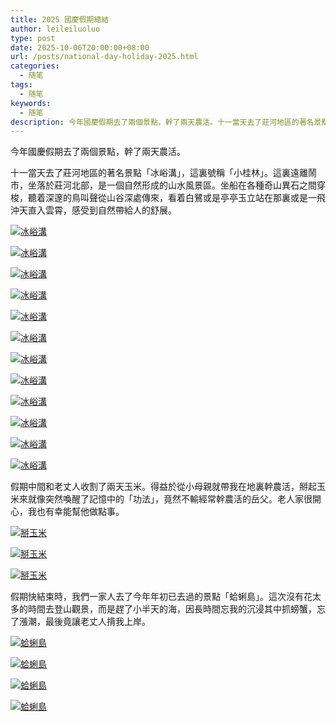 ```yaml
---
title: 2025 國慶假期總結
author: leileiluoluo
type: post
date: 2025-10-06T20:00:00+08:00
url: /posts/national-day-holiday-2025.html
categories:
  - 随笔
tags:
  - 随笔
keywords:
  - 随笔
description: 今年國慶假期去了兩個景點，幹了兩天農活。十一當天去了莊河地區的著名景點「冰峪溝」，這裏號稱「小桂林」。這裏遠離鬧市，坐落於莊河北部，是一個自然形成的山水風景區。坐船在各種奇山異石之間穿梭，聽着深邃的鳥叫聲從山谷深處傳來，看着白鷺或是亭亭玉立站在那裏或是一飛沖天直入雲霄，感受到自然帶給人的舒展。
---
```


今年國慶假期去了兩個景點，幹了兩天農活。

十一當天去了莊河地區的著名景點「冰峪溝」，這裏號稱「小桂林」。這裏遠離鬧市，坐落於莊河北部，是一個自然形成的山水風景區。坐船在各種奇山異石之間穿梭，聽着深邃的鳥叫聲從山谷深處傳來，看着白鷺或是亭亭玉立站在那裏或是一飛沖天直入雲霄，感受到自然帶給人的舒展。

[![冰峪溝](https://leileiluoluo.github.io/static/images/uploads/2025/10/bing-yu-gou-1.jpg)](https://raw.githubusercontent.com/leileiluoluo/blog-images/main/2025/bing-yu-gou-1.jpg)

[![冰峪溝](https://leileiluoluo.github.io/static/images/uploads/2025/10/bing-yu-gou-2.jpg)](https://raw.githubusercontent.com/leileiluoluo/blog-images/main/2025/bing-yu-gou-2.jpg)

[![冰峪溝](https://leileiluoluo.github.io/static/images/uploads/2025/10/bing-yu-gou-3.jpg)](https://raw.githubusercontent.com/leileiluoluo/blog-images/main/2025/bing-yu-gou-3.jpg)

[![冰峪溝](https://leileiluoluo.github.io/static/images/uploads/2025/10/bing-yu-gou-4.jpg)](https://raw.githubusercontent.com/leileiluoluo/blog-images/main/2025/bing-yu-gou-4.jpg)

[![冰峪溝](https://leileiluoluo.github.io/static/images/uploads/2025/10/bing-yu-gou-5.jpg)](https://raw.githubusercontent.com/leileiluoluo/blog-images/main/2025/bing-yu-gou-5.jpg)

[![冰峪溝](https://leileiluoluo.github.io/static/images/uploads/2025/10/bing-yu-gou-6.jpg)](https://raw.githubusercontent.com/leileiluoluo/blog-images/main/2025/bing-yu-gou-6.jpg)

[![冰峪溝](https://leileiluoluo.github.io/static/images/uploads/2025/10/bing-yu-gou-7.jpg)](https://raw.githubusercontent.com/leileiluoluo/blog-images/main/2025/bing-yu-gou-7.jpg)

[![冰峪溝](https://leileiluoluo.github.io/static/images/uploads/2025/10/bing-yu-gou-8.jpg)](https://raw.githubusercontent.com/leileiluoluo/blog-images/main/2025/bing-yu-gou-8.jpg)

[![冰峪溝](https://leileiluoluo.github.io/static/images/uploads/2025/10/bing-yu-gou-9.jpg)](https://raw.githubusercontent.com/leileiluoluo/blog-images/main/2025/bing-yu-gou-9.jpg)

[![冰峪溝](https://leileiluoluo.github.io/static/images/uploads/2025/10/bing-yu-gou-10.jpg)](https://raw.githubusercontent.com/leileiluoluo/blog-images/main/2025/bing-yu-gou-10.jpg)

[![冰峪溝](https://leileiluoluo.github.io/static/images/uploads/2025/10/bing-yu-gou-11.jpg)](https://raw.githubusercontent.com/leileiluoluo/blog-images/main/2025/bing-yu-gou-11.jpg)

[![冰峪溝](https://leileiluoluo.github.io/static/images/uploads/2025/10/bing-yu-gou-12.jpg)](https://raw.githubusercontent.com/leileiluoluo/blog-images/main/2025/bing-yu-gou-12.jpg)

假期中間和老丈人收割了兩天玉米。得益於從小母親就帶我在地裏幹農活，掰起玉米來就像突然喚醒了記憶中的「功法」，竟然不輸經常幹農活的岳父。老人家很開心，我也有幸能幫他做點事。

[![掰玉米](https://leileiluoluo.github.io/static/images/uploads/2025/10/bai-yu-mi-1.jpg)](https://raw.githubusercontent.com/leileiluoluo/blog-images/main/2025/bai-yu-mi-1.jpg)

[![掰玉米](https://leileiluoluo.github.io/static/images/uploads/2025/10/bai-yu-mi-2.jpg)](https://raw.githubusercontent.com/leileiluoluo/blog-images/main/2025/bai-yu-mi-2.jpg)

[![掰玉米](https://leileiluoluo.github.io/static/images/uploads/2025/10/bai-yu-mi-3.jpg)](https://raw.githubusercontent.com/leileiluoluo/blog-images/main/2025/bai-yu-mi-3.jpg)

假期快結束時，我們一家人去了今年年初已去過的景點「蛤蜊島」。這次沒有花太多的時間去登山觀景，而是趕了小半天的海，因長時間忘我的沉浸其中抓螃蟹，忘了漲潮，最後竟讓老丈人揹我上岸。

[![蛤蜊島](https://leileiluoluo.github.io/static/images/uploads/2025/10/ge-li-dao-1.jpg)](https://raw.githubusercontent.com/leileiluoluo/blog-images/main/2025/ge-li-dao-1.jpg)

[![蛤蜊島](https://leileiluoluo.github.io/static/images/uploads/2025/10/ge-li-dao-2.jpg)](https://raw.githubusercontent.com/leileiluoluo/blog-images/main/2025/ge-li-dao-2.jpg)

[![蛤蜊島](https://leileiluoluo.github.io/static/images/uploads/2025/10/ge-li-dao-3.jpg)](https://raw.githubusercontent.com/leileiluoluo/blog-images/main/2025/ge-li-dao-3.jpg)

[![蛤蜊島](https://leileiluoluo.github.io/static/images/uploads/2025/10/ge-li-dao-4.jpg)](https://raw.githubusercontent.com/leileiluoluo/blog-images/main/2025/ge-li-dao-4.jpg)

